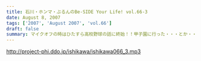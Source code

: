 ```yaml
---
title: 石川・ホンマ・ぶるんのBe-SIDE Your Life! vol.66-3
date: August 8, 2007
tags: ['2007', 'August 2007', 'vol.66']
draft: false
summary: マイクオフの時はひたすら高校野球の話に終始！！甲子園に行った・・・とか・・・カチワリ氷とDDDTのお写真なんぞを送ってくれると・・・お三方のテンションは非常に上がること間違いなしですんで。よろしくです。NAMAE
---
```


http://project-phi.ddo.jp/ishikawa/ishikawa066_3.mp3